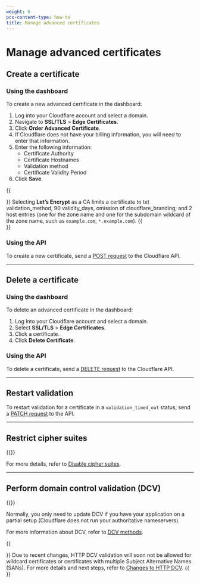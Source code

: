 ```yaml
---
weight: 0
pcx-content-type: how-to
title: Manage advanced certificates
---
```


# Manage advanced certificates

## Create a certificate

### Using the dashboard

To create a new advanced certificate in the dashboard:

1.  Log into your Cloudflare account and select a domain.
2.  Navigate to **SSL/TLS** > **Edge Certificates**.
3.  Click **Order Advanced Certificate**.
4.  If Cloudflare does not have your billing information, you will need to enter that information.
5.  Enter the following information:
    - Certificate Authority
    - Certificate Hostnames
    - Validation method
    - Certificate Validity Period
6.  Click **Save**.

{{<Aside type="warning" header="Important">}}
Selecting **Let’s Encrypt** as a CA limits a certificate to txt validation_method, 90 validity_days, omission of cloudflare_branding, and 2 host entries (one for the zone name and one for the subdomain wildcard of the zone name, such as `example.com`, `*.example.com`).
{{</Aside>}}

### Using the API

To create a new certificate, send a [POST request](https://api.cloudflare.com/#certificate-packs-order-advanced-certificate-manager-certificate-pack) to the Cloudflare API.

---

## Delete a certificate

### Using the dashboard

To delete an advanced certificate in the dashboard:

1.  Log into your Cloudflare account and select a domain.
2.  Select **SSL/TLS** > **Edge Certificates**.
3.  Click a certificate.
4.  Click **Delete Certificate**.

### Using the API

To delete a certificate, send a [DELETE request](https://api.cloudflare.com/#certificate-packs-delete-advanced-certificate-manager-certificate-pack) to the Cloudflare API.

---

## Restart validation

To restart validation for a certificate in a `validation_timed_out` status, send a [PATCH request](https://api.cloudflare.com/#certificate-packs-restart-validation-for-advanced-certificate-manager-certificate-pack) to the API.

---

## Restrict cipher suites

{{<render file="_cipher-suites-definition.md">}}

For more details, refer to [Disable cipher suites](/ssl/ssl-tls/cipher-suites/#disable-cipher-suites).

---

## Perform domain control validation (DCV)

{{<render file="_dcv-definition.md">}}

Normally, you only need to update DCV if you have your application on a partial setup (Cloudflare does not run your authoritative nameservers).

For more information about DCV, refer to [DCV methods](/ssl/edge-certificates/changing-dcv-method/).

{{<Aside type="warning">}}
Due to recent changes, HTTP DCV validation will soon not be allowed for wildcard certificates or certificates with multiple Subject Alternative Names (SANs). For more details and next steps, refer to [Changes to HTTP DCV](/ssl/ssl-tls/dcv-update/).
{{</Aside>}}
